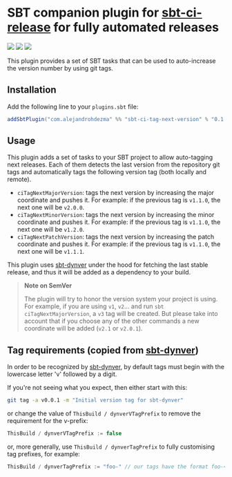 # SBT companion plugin for [sbt-ci-release](https://github.com/olafurpg/sbt-ci-release) for fully automated releases

[![][github-action-badge]][github-action] [![][maven-badge]][maven] [![][steward-badge]][steward]

This plugin provides a set of SBT tasks that can be used to auto-increase the version number by using git tags.

## Installation

Add the following line to your `plugins.sbt` file:

```sbt
addSbtPlugin("com.alejandrohdezma" %% "sbt-ci-tag-next-version" % "0.1.0")
```

## Usage

This plugin adds a set of tasks to your SBT project to allow auto-tagging next releases. Each of them detects the last version from the repository git tags and automatically tags the following version tag (both locally and remote).

- `ciTagNextMajorVersion`: tags the next version by increasing the major coordinate and pushes it. For example: if the previous tag is `v1.1.0`, the next one will be `v2.0.0`.
- `ciTagNextMinorVersion`: tags the next version by increasing the minor coordinate and pushes it. For example: if the previous tag is `v1.1.0`, the next one will be `v1.2.0`.
- `ciTagNextPatchVersion`: tags the next version by increasing the patch coordinate and pushes it. For example: if the previous tag is `v1.1.0`, the next one will be `v1.1.1`.

This plugin uses [sbt-dynver](https://github.com/dwijnand/sbt-dynver) under the hood for fetching the last stable release, and thus it will be added as a dependency to your build.

> **Note on SemVer**
>
> The plugin will try to honor the version system your project is using. For example, if you are using `v1`, `v2`... and run `sbt ciTagNextMajorVersion`, a `v3` tag will be created. But please take into account that if you choose any of the other commands a new coordinate will be added (`v2.1` or `v2.0.1`).

## Tag requirements (copied from [sbt-dynver](https://github.com/dwijnand/sbt-dynver/blob/master/README.md#tag-requirements))

In order to be recognized by [sbt-dynver](https://github.com/dwijnand/sbt-dynver), by default tags must begin with the lowercase letter 'v' followed by a digit.

If you're not seeing what you expect, then either start with this:

```bash
git tag -a v0.0.1 -m "Initial version tag for sbt-dynver"
```

or change the value of `ThisBuild / dynverVTagPrefix` to remove the requirement for the v-prefix:

```sbt
ThisBuild / dynverVTagPrefix := false
```

or, more generally, use `ThisBuild / dynverTagPrefix` to fully customising tag prefixes, for example:

```sbt
ThisBuild / dynverTagPrefix := "foo-" // our tags have the format foo-<version>, e.g. foo-1.2.3
```

[github-action]: https://github.com/alejandrohdezma/sbt-ci-tag-next-version/actions
[github-action-badge]: https://img.shields.io/endpoint.svg?url=https%3A%2F%2Factions-badge.atrox.dev%2Falejandrohdezma%2Fsbt-ci-tag-next-version%2Fbadge%3Fref%3Dmaster&style=flat
[maven]: https://search.maven.org/search?q=g:%20com.alejandrohdezma%20AND%20a:sbt-ci-tag-next-version
[maven-badge]: https://maven-badges.herokuapp.com/maven-central/com.alejandrohdezma/sbt-ci-tag-next-version/badge.svg?kill_cache=1
[steward]: https://scala-steward.org
[steward-badge]: https://img.shields.io/badge/Scala_Steward-helping-brightgreen.svg?style=flat&logo=data:image/png;base64,iVBORw0KGgoAAAANSUhEUgAAAA4AAAAQCAMAAAARSr4IAAAAVFBMVEUAAACHjojlOy5NWlrKzcYRKjGFjIbp293YycuLa3pYY2LSqql4f3pCUFTgSjNodYRmcXUsPD/NTTbjRS+2jomhgnzNc223cGvZS0HaSD0XLjbaSjElhIr+AAAAAXRSTlMAQObYZgAAAHlJREFUCNdNyosOwyAIhWHAQS1Vt7a77/3fcxxdmv0xwmckutAR1nkm4ggbyEcg/wWmlGLDAA3oL50xi6fk5ffZ3E2E3QfZDCcCN2YtbEWZt+Drc6u6rlqv7Uk0LdKqqr5rk2UCRXOk0vmQKGfc94nOJyQjouF9H/wCc9gECEYfONoAAAAASUVORK5CYII=
